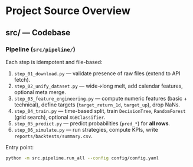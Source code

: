 # Project Source Overview

## src/ — Codebase

### Pipeline (`src/pipeline/`)
Each step is idempotent and file-based:
1. `step_01_download.py` — validate presence of raw files (extend to API fetch).
2. `step_02_unify_dataset.py` — wide→long melt, add calendar features, optional meta merge.
3. `step_03_feature_engineering.py` — compute numeric features (basic + technical), define targets (`target_return_1d`, `target_up`), drop NaNs.
4. `step_04_train.py` — time-based split, train `DecisionTree`, `RandomForest` (grid search), optional `XGBClassifier`.
5. `step_05_predict.py` — predict probabilities (`pred_*`) for **all rows**.
6. `step_06_simulate.py` — run strategies, compute KPIs, write `reports/backtests/summary.csv`.

Entry point:
```bash
python -m src.pipeline.run_all --config config/config.yaml
```
